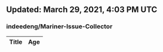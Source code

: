 ## Updated: March 29, 2021, 4:03 PM UTC


### indeedeng/Mariner-Issue-Collector
|**Title**|**Age**|
|:----|:----|